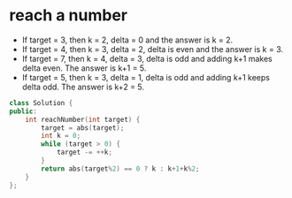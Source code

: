 # reach a number 
- If target = 3, then k = 2, delta = 0 and the answer is k = 2.
- If target = 4, then k = 3, delta = 2, delta is even and the answer is k = 3.
- If target = 7, then k = 4, delta = 3, delta is odd and adding k+1 makes delta even. The answer is k+1 = 5.
- If target = 5, then k = 3, delta = 1, delta is odd and adding k+1 keeps delta odd. The answer is k+2 = 5.

``` cpp
class Solution {
public:
    int reachNumber(int target) {
        target = abs(target);
        int k = 0;
        while (target > 0) {
            target -= ++k;
        }
        return abs(target%2) == 0 ? k : k+1+k%2;
    }
};
```